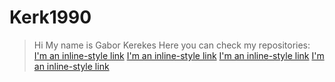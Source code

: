 # Kerk1990
> Hi
> My name is Gabor Kerekes
> Here you can check my repositories:
> [I'm an inline-style link](https://github.com/Kerk1990/patchwork)
> [I'm an inline-style link](https://github.com/Kerk1990/git-lesson-repository)
> [I'm an inline-style link](https://github.com/Kerk1990/hello-world)
> [I'm an inline-style link](https://github.com/Kerk1990/Kerk1990.github.io)
